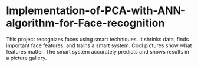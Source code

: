 # Implementation-of-PCA-with-ANN-algorithm-for-Face-recognition

This project recognizes faces using smart techniques. It shrinks data, finds important face features, and trains a smart system. Cool pictures show what features matter. The smart system accurately predicts and shows results in a picture gallery.
